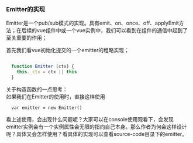 ### Emitter的实现

Emitter是一个pub/sub模式的实现。具有emit、on、once、off、applyEmit方法；在后续的vue组件中或一个vue实例中，我们可以看到在组件的通信中起到了至关重要的作用；

首先我们看vue初始化提交的一个emitter的粗略实现；

```javascript

  function Emitter (ctx) {
    this._ctx = ctx || this
  }

```

关于构造函数的一点思考：  
如果我们在Emitter的使用时，直接这样使用

  ```javasript
    var emitter = new Emitter()
  ```  
看上述使用，会出现什么问题呢？大家可以在console使用观看下，会发现emitter实例会有一个实例属性会无限的指向自己本身。那么作者为何会这样设计呢？具体又会怎样使用？看具体的实现可以查看source-code目录下的emitter。
